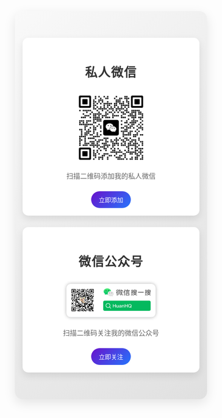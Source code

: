 <style>
  /* 页面整体样式 */
  .custom-page {
    font-family: 'Segoe UI', sans-serif;
    max-width: 600px;
    margin: 0 auto;
    padding: 40px 20px;
    text-align: center;
    background: linear-gradient(135deg, #f9f9f9, #e0e0e0);
    border-radius: 20px;
    box-shadow: 0 10px 30px rgba(0, 0, 0, 0.1);
  }
  /* 标题样式 */
  .custom-page h2 {
    font-size: 32px;
    color: #333;
    margin-bottom: 30px;
    font-weight: 700;
    text-transform: uppercase;
    letter-spacing: 2px;
  }
  /* 图片容器样式 */
.image-container {
  margin: 30px 0;
  padding: 20px;
  background: #fff;
  border-radius: 15px;
  box-shadow: 0 8px 20px rgba(0, 0, 0, 0.1);
  transition: transform 0.3s ease, box-shadow 0.3s ease;
}
  /* 图片容器悬停效果 */
  .image-container:hover {
    transform: translateY(-10px);
    box-shadow: 0 12px 30px rgba(0, 0, 0, 0.2);
  }
  /* 图片样式 */
  .image-container img {
    max-width: 100%;
    height: auto;
    border-radius: 10px;
    transition: transform 0.3s ease;
    cursor: pointer;
  }
  /* 图片悬停效果 */
  .image-container:hover img {
    transform: scale(1.05);
  }
  /* 文字描述样式 */
  .image-container p {
    font-size: 18px;
    color: #666;
    margin-top: 15px;
    font-weight: 500;
  }
  /* 按钮样式 */
  .image-container a {
    display: inline-block;
    margin-top: 10px;
    padding: 10px 20px;
    font-size: 16px;
    color: #fff;
    background: linear-gradient(135deg, #6a11cb, #2575fc);
    border-radius: 25px;
    text-decoration: none;
    transition: background 0.3s ease;
  }
  /* 按钮悬停效果 */
  .image-container a:hover {
    background: linear-gradient(135deg, #2575fc, #6a11cb);
  }
  /* 遮罩层样式 */
  .overlay {
    display: none;
    position: fixed;
    top: 0;
    left: 0;
    width: 100%;
    height: 100%;
    background: rgba(0, 0, 0, 0.8);
    justify-content: center;
    align-items: center;
    z-index: 1000;
  }
  /* 放大图片样式 */
  .overlay img {
    max-width: 90%;
    max-height: 90%;
    border-radius: 10px;
    animation: zoomIn 0.3s ease;
  }
  /* 关闭按钮样式 */
  .overlay .close-btn {
    position: absolute;
    top: 20px;
    right: 20px;
    font-size: 30px;
    color: #fff;
    cursor: pointer;
    transition: color 0.3s ease;
  }
  .overlay .close-btn:hover {
    color: #ff4d4d;
  }
  /* 放大动画 */
  @keyframes zoomIn {
    from {
      transform: scale(0.5);
      opacity: 0;
    }
    to {
      transform: scale(1);
      opacity: 1;
    }
  }
</style>
<div class="custom-page">
  <!-- 私人微信部分 -->
  <div class="image-container">
    <h2>私人微信</h2>
    <img src="/public/img/icon/wecha.jpg" alt="私人微信" width="250" height="250">
    <p>扫描二维码添加我的私人微信</p>
    <a href="javascript:void(0);">立即添加</a>
  </div>
  <!-- 微信公众号部分 -->
  <div class="image-container">
    <h2>微信公众号</h2>
    <img src="/public/img/icon/微信公众号.jpg" alt="微信公众号" width="250" height="250">
    <p>扫描二维码关注我的微信公众号</p>
    <a href="javascript:void(0);">立即关注</a>
  </div>
</div>
<!-- 遮罩层 -->
<div class="overlay">
  <span class="close-btn">&times;</span>
  <img src="" alt="放大图片">
</div>
<script>
  // 获取元素
  const images = document.querySelectorAll('.image-container img');
  const overlay = document.querySelector('.overlay');
  const overlayImg = overlay.querySelector('img');
  const closeBtn = overlay.querySelector('.close-btn');
  // 点击图片显示遮罩层
  images.forEach(img => {
    img.addEventListener('click', () => {
      overlayImg.src = img.src;
      overlay.style.display = 'flex';
    });
  });
  // 点击关闭按钮隐藏遮罩层
  closeBtn.addEventListener('click', () => {
    overlay.style.display = 'none';
  });
  // 点击遮罩层外部隐藏遮罩层
  overlay.addEventListener('click', (e) => {
    if (e.target === overlay) {
      overlay.style.display = 'none';
    }
  });
</script>
